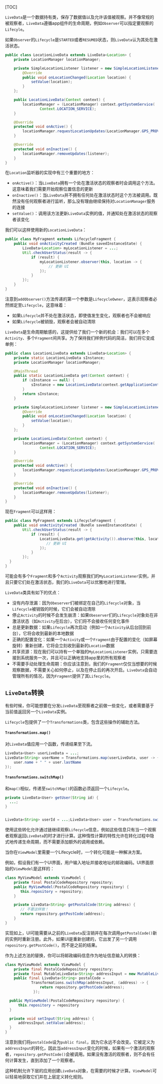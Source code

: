 [TOC]

`LiveData`是一个数据持有类，保存了数据值以及允许该值被观察。并不像常规的被观察者，`LiveData`遵循app组件的生命周期，例如`Observer`可以指定要观察的`Lifecyle`。

如果`Observer`的`Lifecycle`是`STARTED`或者`RESUMED`状态，则`LiveData`认为其处在激活状态。

```java
public class LocationLiveData extends LiveData<Location> {
    private LocationManager locationManager;

    private SimpleLocationListener listener = new SimpleLocationListener() {
        @Override
        public void onLocationChanged(Location location) {
            setValue(location);
        }
    };

    public LocationLiveData(Context context) {
        locationManager = (LocationManager) context.getSystemService(
                Context.LOCATION_SERVICE);
    }

    @Override
    protected void onActive() {
        locationManager.requestLocationUpdates(LocationManager.GPS_PROVIDER, 0, 0, listener);
    }

    @Override
    protected void onInactive() {
        locationManager.removeUpdates(listener);
    }
}
```

在`Location`监听器的实现中有三个重要的地方：

- `onActive()`：当`LiveData`拥有一个处在激活状态的观察者时会调用这个方法。这意味着我们需要开始观察位置信息的更新
- `onInactive()`：当`LiveData`并不拥有任何处在激活状态时这个方法被调用。既然没有任何观察者进行监听，那么没有理由继续保持对`LocationManager`服务的连接
- `setValue()`：调用该方法更新`LiveData`实例的值，并通知处在激活状态的观察者该变化

我们可以这样使用新的`LocationLiveData`：

```java
public class MyFragment extends LifecycleFragment {
    public void onActivityCreated (Bundle savedInstanceState) {
        LiveData<Location> myLocationListener = ...;
        Util.checkUserStatus(result -> {
            if (result) {
                myLocationListener.observer(this, location -> {
                    // 更新 UI
                });
            }
        });
    }
}
```

注意到`addObserver()`方法传递的第一个参数是`LifecycleOwner`，这表示观察者必然绑定至`Lifecycle`，这意味着：

- 如果`Lifecycle`并不处在激活状态，即使值发生变化，观察者也不会被响应
- 如果`Lifecycle`被销毁，观察者会被自动清除

`LiveData`是生命周期敏感的，这提供给了我们一个新的机会：我们可以在多个`Activity`、多个`Fragment`间共享。为了保持我们样例代码的简洁，我们将它变成单例：

```java
public class LocationLiveData extends LiveData<Location> {
    private static LocationLiveData sInstance;
    private LocationManager locationManager;

    @MainThread
    public static LocationLiveData get(Context context) {
        if (sInstance == null) {
            sInstance = new LocationLiveData(context.getApplicationContext());
        }
        return sInstance;
    }

    private SimpleLocationListener listener = new SimpleLocationListener() {
        @Override
        public void onLocationChanged(Location location) {
            setValue(location);
        }
    };

    private LocationLiveData(Context context) {
        locationManager = (LocationManager) context.getSystemService(
                Context.LOCATION_SERVICE);
    }

    @Override
    protected void onActive() {
        locationManager.requestLocationUpdates(LocationManager.GPS_PROVIDER, 0, 0, listener);
    }

    @Override
    protected void onInactive() {
        locationManager.removeUpdates(listener);
    }
}
```

现在`Fragment`可以这样用：

```java
public class MyFragment extends LifecycleFragment {
    public void onActivityCreated (Bundle savedInstanceState) {
        Util.checkUserStatus(result -> {
            if (result) {
                LocationLiveData.get(getActivity()).observe(this, location -> {
                   // 更新 UI
                });
            }
        });
  }
}
```

可能会有多个`Fragment`和多个`Activity`观察我们的`MyLocationListener`实例，并且只要它们处在激活状态，我们的`LiveData`可以优雅地进行管理。

`LiveData`类具有如下的优点：

- 没有内存泄漏：因为`Obeserver`们被绑定在自己的`Lifecycle`对象，当`Lifecycle`被销毁的时候，它们会被自动清除
- 停止`Activity`的时候不会发生崩溃：如果`Obeserver`们的`Lifecycle`对象处在非激活状态（如`Activity`在后台），它们将不会接收任何变化事件
- 总是更新数据：如果`Lifecycle`再次启动（例如一个`Activity`从后台回到前台），它将会收到最新的本地数据
- 正确的配置变化：如果一个`Activity`或一个`Fragment`由于配置的变化（如屏幕旋转）重新创建，它将会立刻收到最新的`Location`数据
- 共享资源：现在我们可以持有一个单独的`MyLocationListener`实例，只需要连接到系统服务一次，并且可以正确地支持app里的所有观察者
- 不需要手动处理生命周期：你应该注意到，我们的`Fragment`仅仅当想要的时候观察数据，不需要关心如何停止，以及在停止后的再次开启。`LiveData`会自动管理所有的情况，因为`Fragment`提供了其`Lifecycle`。

## `LiveData`转换

有些时候，你可能想要在分发`LiveData`至观察者之前做一些变化，或者需要基于当前值返回另一个`LiveData`实例。

`Lifecycle`包提供了一个`Transformations`类，包含这些操作的辅助方法。

#### `Transformations.map()`

对`LiveData`值应用一个函数，传递结果至下流。

```java
LiveData<User> userLiveData = ...;
LiveData<String> userName = Transformations.map(userLiveData, user -> {
    user.name + " " + user.lastName
});
```

#### `Transformations.switchMap()`

和`map()`相似，传递至`switchMap()`的函数必须返回一个`Lifecycle`。

```java
private LiveData<User> getUser(String id) {
  ...;
}


LiveData<String> userId = ...;LiveData<User> user = Transformations.switchMap(userId, id -> getUser(id) );
```

使用这些转化允许通过链继续观察`Lifecycle`信息，例如这些信息只有当一个观察者观察返回`LiveData`的时才进行计算。这种惰性计算的特性允许在转化过程中隐式地传递生命周期，而不需要添加额外的调用或依赖。

当你在`ViewModel`里需要一个Lifecycle时，一个转化可能是一种解决方案。

例如，假设我们有一个UI界面，用户输入地址并接收地址的邮政编码。UI界面原始的`ViewModel`是这样的：

```java
class MyViewModel extends ViewModel {
    private final PostalCodeRepository repository;
    public MyViewModel(PostalCodeRepository repository) {
       this.repository = repository;
    }

    private LiveData<String> getPostalCode(String address) {
       // 不要这样做！
       return repository.getPostCode(address);
    }
}
```

实现如上，UI可能需要从之前的`LiveData`反注销并在每次调用`getPostalCode()`新的实例时重新注册。此外，如果UI是重新创建的，它出发了另一个调用`repository.getPostCode()`，而不是之前的结果。

作为上述方法的替换，你可以将邮政编码信息作为地址信息输入的转换：

```java
class MyViewModel extends ViewModel {
    private final PostalCodeRepository repository;
    private final MutableLiveData<String> addressInput = new MutableLiveData();
    public final LiveData<String> postalCode =
            Transformations.switchMap(addressInput, (address) -> {
                return repository.getPostCode(address);
             });

  public MyViewModel(PostalCodeRepository repository) {
      this.repository = repository
  }

  private void setInput(String address) {
      addressInput.setValue(address);
  }
}
```

注意到我们将`postalCode`设为`public final`，因为它永远不会改变。它被定义为`addressInput`的转化，因此当`addressInput`变化的时候，如果有一个激活的观察者，`repository.getPostCode()`会被调用。如果没有激活的观察者，则不会有任何计算发生，直到添加了一个观察者。

这种机制允许下层的应用创建`LiveData`对象，在需要的时候才计算。`ViewModel`可以轻易地获取它们并在上层定义转化规则。